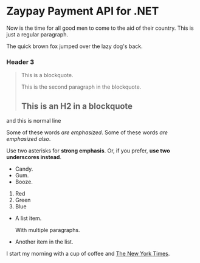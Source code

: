 Zaypay Payment API for .NET 
===========================

Now is the time for all good men to come to
the aid of their country. This is just a
regular paragraph.

The quick brown fox jumped over the lazy
dog's back.

### Header 3

> This is a blockquote.
> 
> This is the second paragraph in the blockquote.
>
> ## This is an H2 in a blockquote

and this is normal line

Some of these words *are emphasized*.
Some of these words _are emphasized also_.

Use two asterisks for **strong emphasis**.
Or, if you prefer, __use two underscores instead__.

-   Candy.
-   Gum.
-   Booze.

1.  Red
2.  Green
3.  Blue



[1]: http://google.com/        "Google"
[2]: http://search.yahoo.com/  "Yahoo Search"
[3]: http://search.msn.com/    "MSN Search"


*   A list item.

    With multiple paragraphs.

*   Another item in the list.


I start my morning with a cup of coffee and
[The New York Times][NY Times].

[ny times]: http://www.nytimes.com/